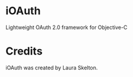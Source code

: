 iOAuth
===========
Lightweight OAuth 2.0 framework for Objective-C

Credits
===========
iOAuth was created by Laura Skelton.